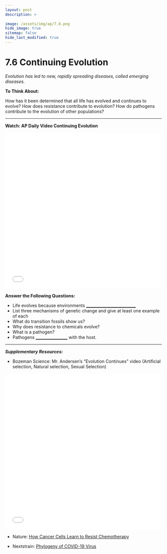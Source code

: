 ```yaml
---
layout: post
description: >
  
image: /assets/img/ap/7.6.png
hide_image: true
sitemap: false
hide_last_modified: true
---
```


# 7.6 Continuing Evolution

*Evolution has led to new, rapidly spreading diseases, called emerging diseases.*

**To Think About:** 

How has it been determined that all life has evolved and continues to evolve?
How does resistance contribute to evolution?
How do pathogens contribute to the evolution of other populations?

---

**Watch: AP Daily Video Continuing Evolution**

<iframe src="//player.bilibili.com/player.html?isOutside=true&aid=762646093&bvid=BV1964y1a7Xj&cid=444163495&p=72&high_quality=1&danmaku=0&autoplay=0" allowfullscreen="allowfullscreen" width="100%" height="500" scrolling="no" frameborder="0" sandbox="allow-top-navigation allow-same-origin allow-forms allow-scripts"></iframe>

**Answer the Following Questions:**

- Life evolves because environments <u>_________________________</u>
- List three mechanisms of genetic change and give at least one example of each
- What do transition fossils show us?
- Why does resistance to chemicals evolve?
- What is a pathogen?
- Pathogens <u>________________</u> with the host.

---

***Supplementary Resources:*** 

- Bozeman Science:  Mr. Andersen’s “Evolution Continues” video (Artificial selection, Natural selection, Sexual Selection)

<iframe src="//player.bilibili.com/player.html?isOutside=true&aid=112981866317712&bvid=BV1u4WPeLEtD&cid=500001653496778&p=1&high_quality=1&danmaku=0&autoplay=0" allowfullscreen="allowfullscreen" width="100%" height="500" scrolling="no" frameborder="0" sandbox="allow-top-navigation allow-same-origin allow-forms allow-scripts"></iframe>

- Nature:  [How Cancer Cells Learn to Resist Chemotherapy](https://www.nature.com/articles/d41586-020-00722-0)

- Nextstrain:  [Phylogeny of COVID-19 Virus](https://nextstrain.org/ncov/gisaid/global/6m)
